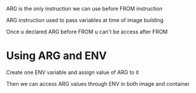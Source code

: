 ARG is the only instruction we can use before FROM instruction

ARG instruction used to pass variables at time of image building

Once u declared ARG before FROM u can't be access after FROM

# Using ARG and ENV 
Create one ENV variable and assign value of ARG to it 

Then we can access ARG values through ENV in both image and container